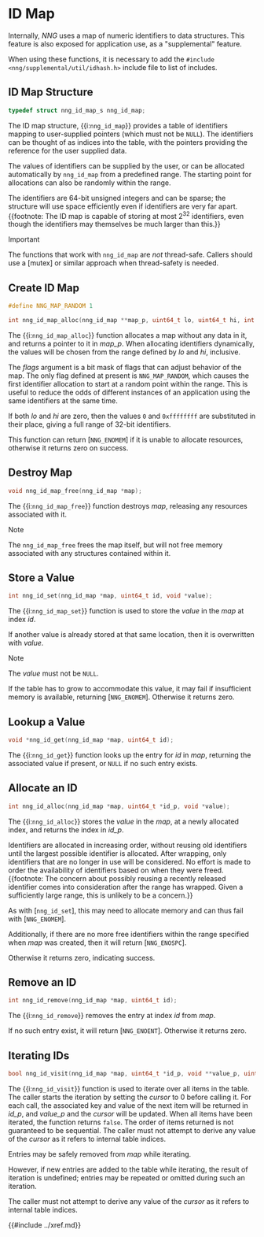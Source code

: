 # ID Map

Internally, _NNG_ uses a map of numeric identifiers to data structures.
This feature is also exposed for application use, as a "supplemental" feature.

When using these functions, it is necessary to add the `#include <nng/supplemental/util/idhash.h>`
include file to list of includes.

## ID Map Structure

```c
typedef struct nng_id_map_s nng_id_map;
```

The ID map structure, {{i:`nng_id_map`}} provides a table of identifiers mapping
to user-supplied pointers (which must not be `NULL`). The identifiers can be
thought of as indices into the table, with the pointers providing the reference
for the user supplied data.

The values of identifiers can be supplied by the user, or can be allocated automatically
by `nng_id_map` from a predefined range. The starting point for allocations
can also be randomly within the range.

The identifiers are 64-bit unsigned integers and can be sparse; the structure
will use space efficiently even if identifiers are very far apart.
{{footnote: The ID map is capable of storing at most 2<sup>32</sup> identifiers, even though the identifiers may
themselves be much larger than this.}}

> [!IMPORTANT]
> The functions that work with `nng_id_map` are _not_ thread-safe.
> Callers should use a [mutex] or similar approach when thread-safety is needed.

## Create ID Map

```c
#define NNG_MAP_RANDOM 1

int nng_id_map_alloc(nng_id_map **map_p, uint64_t lo, uint64_t hi, int flags);
```

The {{i:`nng_id_map_alloc`}} function allocates a map without any data in it,
and returns a pointer to it in _map_p_. When allocating identifiers dynamically,
the values will be chosen from the range defined by _lo_ and _hi_, inclusive.

The _flags_ argument is a bit mask of flags that can adjust behavior of the map.
The only flag defined at present
is `NNG_MAP_RANDOM`, which causes the first identifier allocation to start at a random
point within the range.
This is useful to reduce the odds of different instances of an application using
the same identifiers at the same time.

If both _lo_ and _hi_ are zero, then the values `0` and `0xffffffff` are substituted
in their place, giving a full range of 32-bit identifiers.

This function can return [`NNG_ENOMEM`] if it is unable to allocate resources, otherwise
it returns zero on success.

## Destroy Map

```c
void nng_id_map_free(nng_id_map *map);
```

The {{i:`nng_id_map_free`}} function destroys _map_, releasing any resources associated
with it.

> [!NOTE]
> The `nng_id_map_free` frees the map itself, but will not free memory associated with
> any structures contained within it.

## Store a Value

```c
int nng_id_set(nng_id_map *map, uint64_t id, void *value);
```

The {{i:`nng_id_map_set`}} function is used to store the _value_ in the _map_ at
index _id_.

If another value is already stored at that same location, then it is overwritten with
_value_.

> [!NOTE]
> The _value_ must not be `NULL`.

If the table has to grow to accommodate this value, it may fail if insufficient
memory is available, returning [`NNG_ENOMEM`]. Otherwise it returns zero.

## Lookup a Value

```c
void *nng_id_get(nng_id_map *map, uint64_t id);
```

The {{i:`nng_id_get`}} function looks up the entry for _id_ in _map_, returning the
associated value if present, or `NULL` if no such entry exists.

## Allocate an ID

```c
int nng_id_alloc(nng_id_map *map, uint64_t *id_p, void *value);
```

The {{i:`nng_id_alloc`}} stores the _value_ in the _map_, at a newly allocated index,
and returns the index in _id_p_.

Identifiers are allocated in increasing order, without reusing old identifiers until the
largest possible identifier is allocated. After wrapping, only identifiers that are no longer
in use will be considered.
No effort is made to order the availability of identifiers based on
when they were freed.{{footnote: The concern about possibly reusing a
recently released identifier comes into consideration after the range has wrapped.
Given a sufficiently large range, this is unlikely to be a concern.}}

As with [`nng_id_set`], this may need to allocate memory and can thus
fail with [`NNG_ENOMEM`].

Additionally, if there are no more free identifiers within the range specified
when _map_ was created, then it will return [`NNG_ENOSPC`].

Otherwise it returns zero, indicating success.

## Remove an ID

```c
int nng_id_remove(nng_id_map *map, uint64_t id);
```

The {{i:`nng_id_remove`}} removes the entry at index _id_ from _map_.

If no such entry exist, it will return [`NNG_ENOENT`]. Otherwise it returns zero.

## Iterating IDs

```c
bool nng_id_visit(nng_id_map *map, uint64_t *id_p, void **value_p, uint32_t *cursor);
```

The {{i:`nng_id_visit`}} function is used to iterate over all items in the table.
The caller starts the iteration by setting the _cursor_ to 0 before calling it.
For each call, the associated key and value of the next item will be returned in _id_p_,
and _value_p_ and the _cursor_ will be updated.
When all items have been iterated, the function returns `false`.
The order of items returned is not guaranteed to be sequential.
The caller must not attempt to derive any value of the _cursor_ as it refers to internal table indices.

Entries may be safely removed from _map_ while iterating.

However, if new entries are added to the table while iterating, the result of
iteration is undefined; entries may be repeated or omitted during such an iteration.

The caller must not attempt to derive any value of the _cursor_ as it refers to internal
table indices.

{{#include ../xref.md}}
